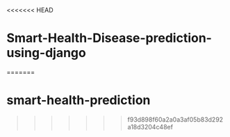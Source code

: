 <<<<<<< HEAD
# Smart-Health-Disease-prediction-using-django
=======
# smart-health-prediction
>>>>>>> f93d898f60a2a0a3af05b83d292a18d3204c48ef
